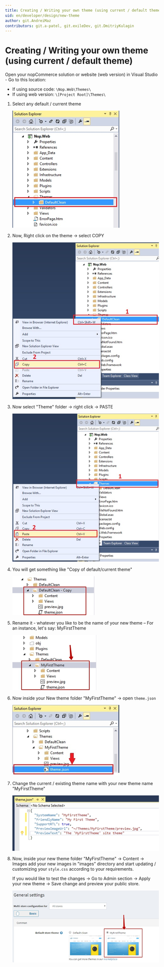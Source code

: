 ```yaml
---
title: Creating / Writing your own theme (using current / default theme)
uid: en/developer/design/new-theme
author: git.AndreiMaz
contributors: git.a-patel, git.exileDev, git.DmitriyKulagin
---
```

# Creating / Writing your own theme (using current / default theme)

Open your nopCommerce solution or website (web version) in Visual Studio - Go to this location:

* If using source code: `\Nop.Web\Themes\`
* If using web version: `\[Project Root]\Themes\`

1. Select any default / current theme

    ![step-1](_static/new-theme/new-theme-step-1.jpg)

1. Now, Right click on the theme → select COPY

    ![step-2](_static/new-theme/new-theme-step-2.jpg)

1. Now select "Theme" folder → right click → PASTE

    ![step-3](_static/new-theme/new-theme-step-3.jpg)

1. You will get something like "Copy of default/current theme"

    ![step-4](_static/new-theme/new-theme-step-4.jpg)

1. Rename it - whatever you like to be the name of your new theme – For an instance, let's say: MyFirstTheme

    ![step-5](_static/new-theme/new-theme-step-5.jpg)

1. Now inside your New theme folder "MyFirstTheme" → open `theme.json`

    ![step-6](_static/new-theme/new-theme-step-6.jpg)

1. Change the current / existing theme name with your new theme name "MyFirstTheme"

    ![step-7](_static/new-theme/new-theme-step-7.jpg)

1. Now, inside your new theme folder "MyFirstTheme" → Content → Images add your new images in "images” directory and start updating / customizing your `style.css` according to your requirements.

    If you would like to test the changes → Go to Admin section → Apply your new theme → Save change and preview your public store.

    ![step-8](_static/new-theme/new-theme-step-8.jpg)
